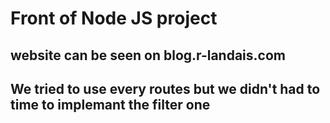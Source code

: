 # Front of Node JS project

## website can be seen on blog.r-landais.com
## We tried to use every routes but we didn't had to time to implemant the filter one 